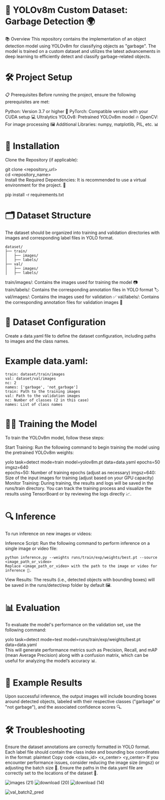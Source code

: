 # 🚀 YOLOv8m Custom Dataset: Garbage Detection 🌍
📚 Overview
This repository contains the implementation of an object detection model using YOLOv8m for classifying objects as "garbage". The model is trained on a custom dataset and utilizes the latest advancements in deep learning to efficiently detect and classify garbage-related objects.

# 🛠 Project Setup
📋 Prerequisites
Before running the project, ensure the following prerequisites are met:

Python: Version 3.7 or higher 🐍
PyTorch: Compatible version with your CUDA setup 💻
Ultralytics YOLOv8: Pretrained YOLOv8m model 🔥
OpenCV: For image processing 🖼️
Additional Libraries: numpy, matplotlib, PIL, etc. 📊
# 📝 Installation

Clone the Repository (if applicable):

git clone <repository_url>  
cd <repository_name>  
Install the Required Dependencies:
It is recommended to use a virtual environment for the project. 🌱

pip install -r requirements.txt 

# 🗂 Dataset Structure
The dataset should be organized into training and validation directories with images and corresponding label files in YOLO format.

~~~
dataset/  
├── train/  
│   ├── images/  
│   ├── labels/  
├── val/  
│   ├── images/  
│   ├── labels/
~~~

train/images/: Contains the images used for training the model 📷
train/labels/: Contains the corresponding annotation files in YOLO format 🏷️
val/images/: Contains the images used for validation ✅
val/labels/: Contains the corresponding annotation files for validation images 🔑

# 🔧 Dataset Configuration
Create a data.yaml file to define the dataset configuration, including paths to images and the class names.

# Example data.yaml:
~~~
train: dataset/train/images  
val: dataset/val/images  
nc: 2  
names: ['garbage', 'not_garbage']  
train: Path to the training images
val: Path to the validation images
nc: Number of classes (2 in this case)
names: List of class names
~~~

# 🏋️‍♂️ Training the Model
To train the YOLOv8m model, follow these steps:

Start Training:
Run the following command to begin training the model using the pretrained YOLOv8m weights:

yolo task=detect mode=train model=yolov8m.pt data=data.yaml epochs=50 imgsz=640  
epochs=50: Number of training epochs (adjust as necessary)
imgsz=640: Size of the input images for training (adjust based on your GPU capacity)
Monitor Training:
During training, the results and logs will be saved in the runs/train directory. You can track the training process and visualize the results using TensorBoard or by reviewing the logs directly 📈.

# 🔍 Inference
To run inference on new images or videos:

Inference Script:
Run the following command to perform inference on a single image or video file:
~~~
python inference.py --weights runs/train/exp/weights/best.pt --source <image_path_or_video>  
Replace <image_path_or_video> with the path to the image or video for inference 🎥.
~~~
View Results:
The results (i.e., detected objects with bounding boxes) will be saved in the runs/detect/exp folder by default 🖼️.
# 📊 Evaluation
To evaluate the model's performance on the validation set, use the following command:

yolo task=detect mode=test model=runs/train/exp/weights/best.pt data=data.yaml  
This will generate performance metrics such as Precision, Recall, and mAP (mean Average Precision) along with a confusion matrix, which can be useful for analyzing the model’s accuracy 📊.

# 🏅 Example Results
Upon successful inference, the output images will include bounding boxes around detected objects, labeled with their respective classes ("garbage" or "not garbage"), and the associated confidence scores 🔍.

# 🛠 Troubleshooting

Ensure the dataset annotations are correctly formatted in YOLO format. Each label file should contain the class index and bounding box coordinates in the format:
plaintext
Copy code
<class_id> <x_center> <y_center> <width> <height>
If you encounter performance issues, consider reducing the image size (imgsz) or adjusting the batch size 🐢.
Ensure the paths in the data.yaml file are correctly set to the locations of the dataset 🔗.


![images (21)](https://github.com/user-attachments/assets/e1ef96ad-f220-4d1a-b642-109705eea997)    ![download (20)](https://github.com/user-attachments/assets/43aff9e7-0fe7-4264-8cf7-dfd1f0af044e)  ![download (14)](https://github.com/user-attachments/assets/56a054f1-8cea-496f-87a8-c0a564b29c9a)



![val_batch2_pred](https://github.com/user-attachments/assets/2e047a00-c249-414c-9671-6bc38300cbf4)







